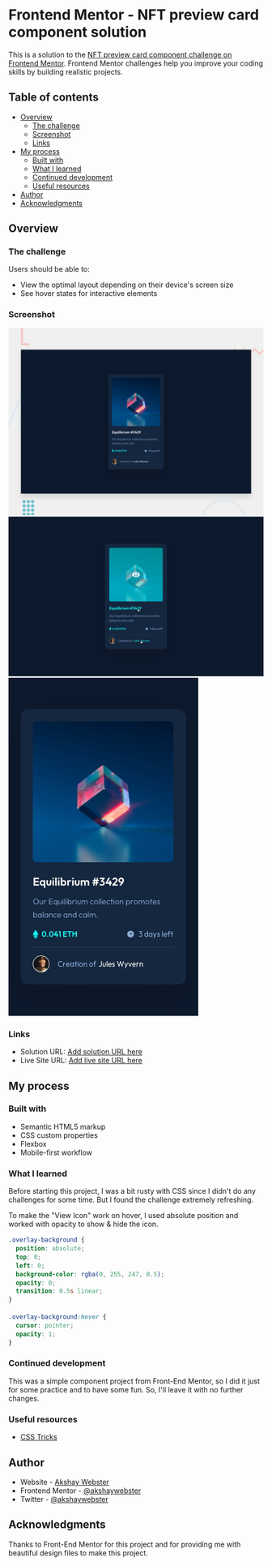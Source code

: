 # Frontend Mentor - NFT preview card component solution

This is a solution to the [NFT preview card component challenge on Frontend Mentor](https://www.frontendmentor.io/challenges/nft-preview-card-component-SbdUL_w0U). Frontend Mentor challenges help you improve your coding skills by building realistic projects.

## Table of contents

- [Overview](#overview)
  - [The challenge](#the-challenge)
  - [Screenshot](#screenshot)
  - [Links](#links)
- [My process](#my-process)
  - [Built with](#built-with)
  - [What I learned](#what-i-learned)
  - [Continued development](#continued-development)
  - [Useful resources](#useful-resources)
- [Author](#author)
- [Acknowledgments](#acknowledgments)

## Overview

### The challenge

Users should be able to:

- View the optimal layout depending on their device's screen size
- See hover states for interactive elements

### Screenshot

![Desktop Preview](./design/desktop-preview.jpg)
![Active States](./design/active-states.jpg)
![Mobile Preview](./design/mobile-design.jpg)

### Links

- Solution URL: [Add solution URL here](https://github.com/nft-preview-card)
- Live Site URL: [Add live site URL here](https://nft-card.netlify.app)

## My process

### Built with

- Semantic HTML5 markup
- CSS custom properties
- Flexbox
- Mobile-first workflow

### What I learned

Before starting this project, I was a bit rusty with CSS since I didn't do any challenges for some time. But I found the challenge extremely refreshing.

To make the "View Icon" work on hover, I used absolute position and worked with opacity to show & hide the icon.

```css
.overlay-background {
  position: absolute;
  top: 0;
  left: 0;
  background-color: rgba(0, 255, 247, 0.5);
  opacity: 0;
  transition: 0.5s linear;
}

.overlay-background:hover {
  cursor: pointer;
  opacity: 1;
}
```

### Continued development

This was a simple component project from Front-End Mentor, so I did it just for some practice and to have some fun. So, I'll leave it with no further changes.

### Useful resources

- [CSS Tricks](https://www.css-tricks.com)

## Author

- Website - [Akshay Webster](https://www.akshaywebster.com)
- Frontend Mentor - [@akshaywebster](https://www.frontendmentor.io/profile/akshaywebster)
- Twitter - [@akshaywebster](https://www.twitter.com/akshaywebster)

## Acknowledgments

Thanks to Front-End Mentor for this project and for providing me with beautiful design files to make this project.

